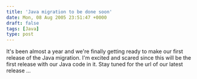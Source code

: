 ```yaml
---
title: 'Java migration to be done soon'
date: Mon, 08 Aug 2005 23:51:47 +0000
draft: false
tags: [Java]
type: post
---
```


It's been almost a year and we're finally getting ready to make our first release of the Java migration. I'm excited and scared since this will be the first release with our Java code in it. Stay tuned for the url of our latest release ...